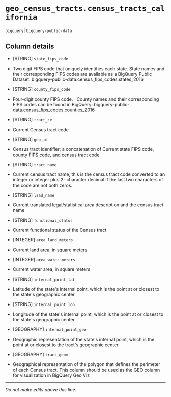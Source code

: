 # `geo_census_tracts.census_tracts_california`
`bigquery`| `bigquery-public-data`

## Column details
* [STRING]    `state_fips_code`
 - Two digit FIPS code that uniquely identifies each state. State names and their corresponding FIPS codes are available as a BigQuery Public Dataset: bigquery-public-data.census_fips_codes.states_2016
* [STRING]    `county_fips_code`
 - Four-digit county FIPS code.   County names and their corresponding FIPS codes can be found in BigQuery: bigquery-public-data.census_fips_codes.counties_2016
* [STRING]    `tract_ce`
 - Current Census tract code
* [STRING]    `geo_id`
 - Census tract identifier; a concatenation of Current state FIPS code, county FIPS code, and census tract code
* [STRING]    `tract_name`
 - Current census tract name, this is the census tract code converted to an integer or integer plus 2- character decimal if the last two characters of the code are not both zeros.
* [STRING]    `lsad_name`
 - Current translated legal/statistical area description and the census tract name
* [STRING]    `functional_status`
 - Current functional status of the Census tract
* [INTEGER]   `area_land_meters`
 - Current land area, in square meters
* [INTEGER]   `area_water_meters`
 - Current water area, in square meters
* [STRING]    `internal_point_lat`
 - Latitude of the state's internal point, which is the point at or closest to the state's geographic center
* [STRING]    `internal_point_lon`
 - Longitude of the state's internal point, which is the point at or closest to the state's geographic center
* [GEOGRAPHY] `internal_point_geo`
 - Geographic representation of the state's internal point, which is the point at or closest to the tract's geographic center
* [GEOGRAPHY] `tract_geom`
 - Geographical representation of the polygon that defines the perimeter of each Census tract. This column should be used as the GEO column for visualization in BigQuery Geo Viz

-------------------------------------------------------------------------------
*Do not make edits above this line.*
